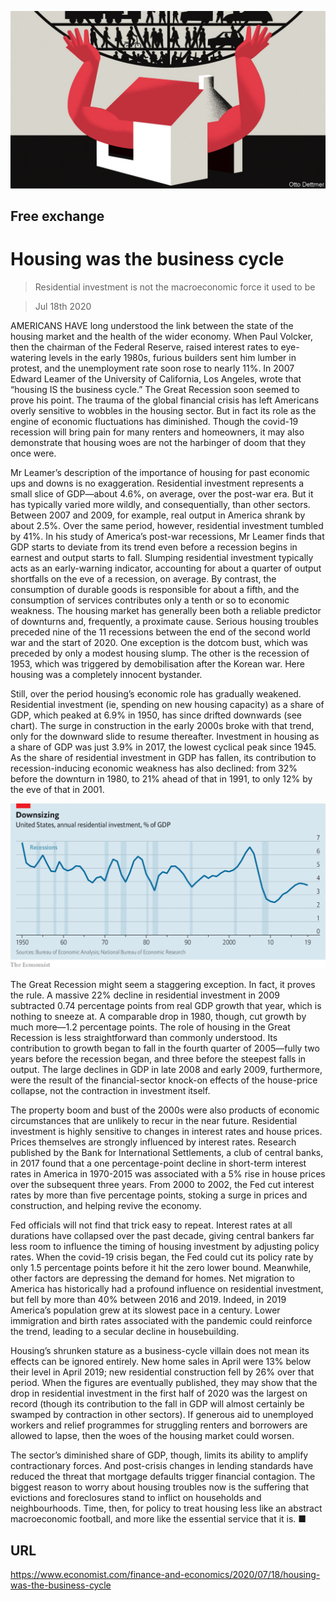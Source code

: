 ![](./images/20200718_FND010.jpg)

## Free exchange

# Housing was the business cycle

> Residential investment is not the macroeconomic force it used to be

> Jul 18th 2020

AMERICANS HAVE long understood the link between the state of the housing market and the health of the wider economy. When Paul Volcker, then the chairman of the Federal Reserve, raised interest rates to eye-watering levels in the early 1980s, furious builders sent him lumber in protest, and the unemployment rate soon rose to nearly 11%. In 2007 Edward Leamer of the University of California, Los Angeles, wrote that “housing IS the business cycle.” The Great Recession soon seemed to prove his point. The trauma of the global financial crisis has left Americans overly sensitive to wobbles in the housing sector. But in fact its role as the engine of economic fluctuations has diminished. Though the covid-19 recession will bring pain for many renters and homeowners, it may also demonstrate that housing woes are not the harbinger of doom that they once were.

Mr Leamer’s description of the importance of housing for past economic ups and downs is no exaggeration. Residential investment represents a small slice of GDP—about 4.6%, on average, over the post-war era. But it has typically varied more wildly, and consequentially, than other sectors. Between 2007 and 2009, for example, real output in America shrank by about 2.5%. Over the same period, however, residential investment tumbled by 41%. In his study of America’s post-war recessions, Mr Leamer finds that GDP starts to deviate from its trend even before a recession begins in earnest and output starts to fall. Slumping residential investment typically acts as an early-warning indicator, accounting for about a quarter of output shortfalls on the eve of a recession, on average. By contrast, the consumption of durable goods is responsible for about a fifth, and the consumption of services contributes only a tenth or so to economic weakness. The housing market has generally been both a reliable predictor of downturns and, frequently, a proximate cause. Serious housing troubles preceded nine of the 11 recessions between the end of the second world war and the start of 2020. One exception is the dotcom bust, which was preceded by only a modest housing slump. The other is the recession of 1953, which was triggered by demobilisation after the Korean war. Here housing was a completely innocent bystander.

Still, over the period housing’s economic role has gradually weakened. Residential investment (ie, spending on new housing capacity) as a share of GDP, which peaked at 6.9% in 1950, has since drifted downwards (see chart). The surge in construction in the early 2000s broke with that trend, only for the downward slide to resume thereafter. Investment in housing as a share of GDP was just 3.9% in 2017, the lowest cyclical peak since 1945. As the share of residential investment in GDP has fallen, its contribution to recession-inducing economic weakness has also declined: from 32% before the downturn in 1980, to 21% ahead of that in 1991, to only 12% by the eve of that in 2001.



![](./images/20200718_FNC491.png)

The Great Recession might seem a staggering exception. In fact, it proves the rule. A massive 22% decline in residential investment in 2009 subtracted 0.74 percentage points from real GDP growth that year, which is nothing to sneeze at. A comparable drop in 1980, though, cut growth by much more—1.2 percentage points. The role of housing in the Great Recession is less straightforward than commonly understood. Its contribution to growth began to fall in the fourth quarter of 2005—fully two years before the recession began, and three before the steepest falls in output. The large declines in GDP in late 2008 and early 2009, furthermore, were the result of the financial-sector knock-on effects of the house-price collapse, not the contraction in investment itself.

The property boom and bust of the 2000s were also products of economic circumstances that are unlikely to recur in the near future. Residential investment is highly sensitive to changes in interest rates and house prices. Prices themselves are strongly influenced by interest rates. Research published by the Bank for International Settlements, a club of central banks, in 2017 found that a one percentage-point decline in short-term interest rates in America in 1970-2015 was associated with a 5% rise in house prices over the subsequent three years. From 2000 to 2002, the Fed cut interest rates by more than five percentage points, stoking a surge in prices and construction, and helping revive the economy.

Fed officials will not find that trick easy to repeat. Interest rates at all durations have collapsed over the past decade, giving central bankers far less room to influence the timing of housing investment by adjusting policy rates. When the covid-19 crisis began, the Fed could cut its policy rate by only 1.5 percentage points before it hit the zero lower bound. Meanwhile, other factors are depressing the demand for homes. Net migration to America has historically had a profound influence on residential investment, but fell by more than 40% between 2016 and 2019. Indeed, in 2019 America’s population grew at its slowest pace in a century. Lower immigration and birth rates associated with the pandemic could reinforce the trend, leading to a secular decline in housebuilding.

Housing’s shrunken stature as a business-cycle villain does not mean its effects can be ignored entirely. New home sales in April were 13% below their level in April 2019; new residential construction fell by 26% over that period. When the figures are eventually published, they may show that the drop in residential investment in the first half of 2020 was the largest on record (though its contribution to the fall in GDP will almost certainly be swamped by contraction in other sectors). If generous aid to unemployed workers and relief programmes for struggling renters and borrowers are allowed to lapse, then the woes of the housing market could worsen.

The sector’s diminished share of GDP, though, limits its ability to amplify contractionary forces. And post-crisis changes in lending standards have reduced the threat that mortgage defaults trigger financial contagion. The biggest reason to worry about housing troubles now is the suffering that evictions and foreclosures stand to inflict on households and neighbourhoods. Time, then, for policy to treat housing less like an abstract macroeconomic football, and more like the essential service that it is. ■

## URL

https://www.economist.com/finance-and-economics/2020/07/18/housing-was-the-business-cycle

